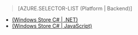 ﻿> [AZURE.SELECTOR-LIST (Platform | Backend)]
- [(Windows Store C# | .NET)](/fr-FR/documentation/articles/mobile-services-dotnet-backend-windows-store-dotnet-aad-graph-info/)
- [(Windows Store C# | JavaScript)](/fr-FR/documentation/articles/mobile-services-javascript-backend-windows-store-dotnet-aad-graph-info/)
<!--HONumber=42-->
